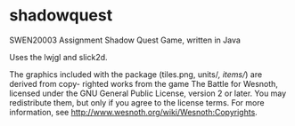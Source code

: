# shadowquest
SWEN20003 Assignment
Shadow Quest Game, written in Java

Uses the lwjgl and slick2d.

The graphics included with the package (tiles.png, units/*, items/*) are derived from copy- righted works from the game The Battle for Wesnoth, licensed under the GNU General Public License, version 2 or later. You may redistribute them, but only if you agree to the license terms. For more information, see http://www.wesnoth.org/wiki/Wesnoth:Copyrights.
